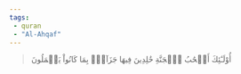 ```yaml
---
tags: 
 - quran 
 - "Al-Ahqaf"
---
```


> أُوْلَـٰٓئِكَ أَصۡحَٰبُ ٱلۡجَنَّةِ خَٰلِدِينَ فِيهَا جَزَآءَۢ بِمَا كَانُواْ يَعۡمَلُونَ
